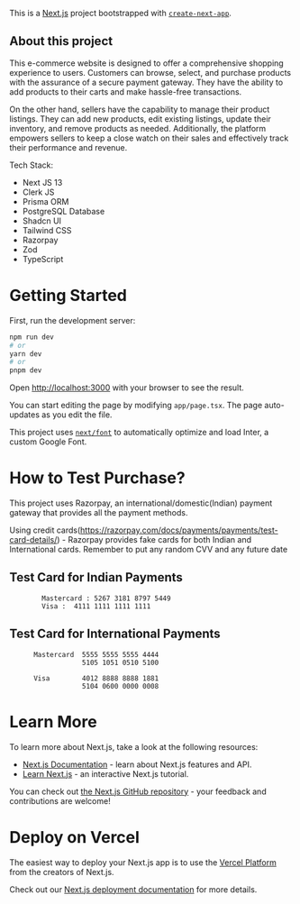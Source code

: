 This is a [Next.js](https://nextjs.org/) project bootstrapped with [`create-next-app`](https://github.com/vercel/next.js/tree/canary/packages/create-next-app).

## About this project

This e-commerce website is designed to offer a comprehensive shopping experience to users. Customers can browse, select, and purchase products with the assurance of a secure payment gateway. They have the ability to add products to their carts and make hassle-free transactions.

On the other hand, sellers have the capability to manage their product listings. They can add new products, edit existing listings, update their inventory, and remove products as needed. Additionally, the platform empowers sellers to keep a close watch on their sales and effectively track their performance and revenue.

Tech Stack: 
- Next JS 13
- Clerk JS
- Prisma ORM
- PostgreSQL Database
- Shadcn UI
- Tailwind CSS
- Razorpay
- Zod
- TypeScript

# Getting Started

First, run the development server:

```bash
npm run dev
# or
yarn dev
# or
pnpm dev
```

Open [http://localhost:3000](http://localhost:3000) with your browser to see the result.

You can start editing the page by modifying `app/page.tsx`. The page auto-updates as you edit the file.

This project uses [`next/font`](https://nextjs.org/docs/basic-features/font-optimization) to automatically optimize and load Inter, a custom Google Font.

# How to Test Purchase? 

This project uses Razorpay, an international/domestic(Indian) payment gateway that provides all the payment methods.

Using credit cards(https://razorpay.com/docs/payments/payments/test-card-details/) - Razorpay provides fake cards for both Indian and International cards. Remember to put any random CVV and any future date
## Test Card for Indian Payments
            Mastercard : 5267 3181 8797 5449
            Visa : 	4111 1111 1111 1111	

## Test Card for International Payments
          Mastercard  5555 5555 5555 4444
                      5105 1051 0510 5100	

          Visa        4012 8888 8888 1881
                      5104 0600 0000 0008
                      
# Learn More

To learn more about Next.js, take a look at the following resources:

- [Next.js Documentation](https://nextjs.org/docs) - learn about Next.js features and API.
- [Learn Next.js](https://nextjs.org/learn) - an interactive Next.js tutorial.

You can check out [the Next.js GitHub repository](https://github.com/vercel/next.js/) - your feedback and contributions are welcome!

# Deploy on Vercel

The easiest way to deploy your Next.js app is to use the [Vercel Platform](https://vercel.com/new?utm_medium=default-template&filter=next.js&utm_source=create-next-app&utm_campaign=create-next-app-readme) from the creators of Next.js.

Check out our [Next.js deployment documentation](https://nextjs.org/docs/deployment) for more details.
